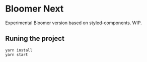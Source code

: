 # Bloomer Next

Experimental Bloomer version based on styled-components. WIP.


## Runing the project
```
yarn install
yarn start
```
